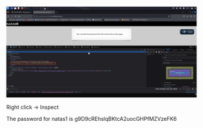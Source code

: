 ![alt text](image.png)

Right click -> Inspect

The password for natas1 is g9D9cREhslqBKtcA2uocGHPfMZVzeFK6